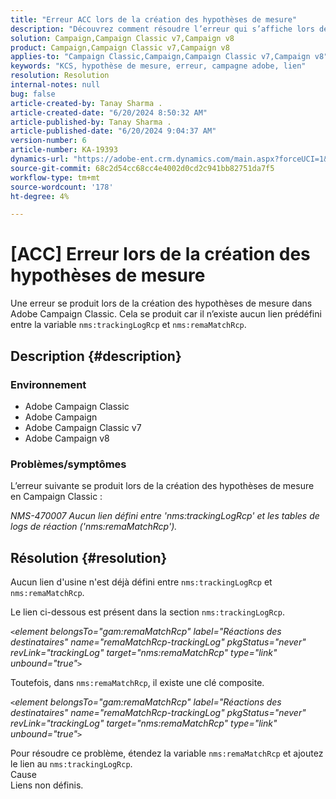 ```yaml
---
title: "Erreur ACC lors de la création des hypothèses de mesure"
description: "Découvrez comment résoudre l’erreur qui s’affiche lors de la création d’hypothèses de mesure en Campaign Classic."
solution: Campaign,Campaign Classic v7,Campaign v8
product: Campaign,Campaign Classic v7,Campaign v8
applies-to: "Campaign Classic,Campaign,Campaign Classic v7,Campaign v8"
keywords: "KCS, hypothèse de mesure, erreur, campagne adobe, lien"
resolution: Resolution
internal-notes: null
bug: false
article-created-by: Tanay Sharma .
article-created-date: "6/20/2024 8:50:32 AM"
article-published-by: Tanay Sharma .
article-published-date: "6/20/2024 9:04:37 AM"
version-number: 6
article-number: KA-19393
dynamics-url: "https://adobe-ent.crm.dynamics.com/main.aspx?forceUCI=1&pagetype=entityrecord&etn=knowledgearticle&id=7290c824-e22e-ef11-840b-6045bd0065b6"
source-git-commit: 68c2d54cc68cc4e4002d0cd2c941bb82751da7f5
workflow-type: tm+mt
source-wordcount: '178'
ht-degree: 4%

---
```


# [ACC] Erreur lors de la création des hypothèses de mesure


Une erreur se produit lors de la création des hypothèses de mesure dans Adobe Campaign Classic. Cela se produit car il n’existe aucun lien prédéfini entre la variable `nms:trackingLogRcp` et `nms:remaMatchRcp`.

## Description {#description}


### Environnement

- Adobe Campaign Classic
- Adobe Campaign
- Adobe Campaign Classic v7
- Adobe Campaign v8


### Problèmes/symptômes

L’erreur suivante se produit lors de la création des hypothèses de mesure en Campaign Classic :

*NMS-470007 Aucun lien défini entre &#39;nms:trackingLogRcp&#39; et les tables de logs de réaction (&#39;nms:remaMatchRcp&#39;).*


## Résolution {#resolution}


Aucun lien d&#39;usine n&#39;est déjà défini entre `nms:trackingLogRcp` et `nms:remaMatchRcp`.

Le lien ci-dessous est présent dans la section `nms:trackingLogRcp`.

*`<`element belongsTo=&quot;gam:remaMatchRcp&quot; label=&quot;Réactions des destinataires&quot; name=&quot;remaMatchRcp-trackingLog&quot; pkgStatus=&quot;never&quot; revLink=&quot;trackingLog&quot; target=&quot;nms:remaMatchRcp&quot; type=&quot;link&quot; unbound=&quot;true&quot;`>`*

Toutefois, dans `nms:remaMatchRcp`, il existe une clé composite.

*`<`element belongsTo=&quot;gam:remaMatchRcp&quot; label=&quot;Réactions des destinataires&quot; name=&quot;remaMatchRcp-trackingLog&quot; pkgStatus=&quot;never&quot; revLink=&quot;trackingLog&quot; target=&quot;nms:remaMatchRcp&quot; type=&quot;link&quot; unbound=&quot;true&quot;`>`*

Pour résoudre ce problème, étendez la variable `nms:remaMatchRcp` et ajoutez le lien au `nms:trackingLogRcp`.
<br>Cause<br>
Liens non définis.
